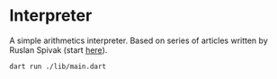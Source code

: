 # Interpreter

A simple arithmetics interpreter. Based on series of articles written by Ruslan Spivak (start [here](https://ruslanspivak.com/lsbasi-part1/)).

```
dart run ./lib/main.dart
```
